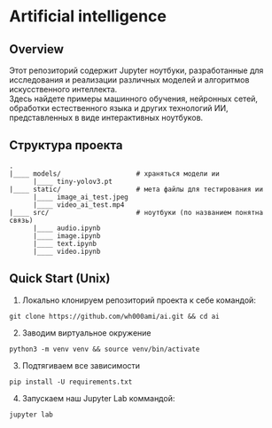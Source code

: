 # Artificial intelligence

## Overview
Этот репозиторий содержит Jupyter ноутбуки, разработанные для исследования и 
реализации различных моделей и алгоритмов искусственного интеллекта.\
Здесь найдете примеры машинного обучения, нейронных сетей, обработки естественного языка 
и других технологий ИИ, представленных в виде интерактивных ноутбуков.


## Структура проекта
```
.
|____ models/                   # храняться модели ии
      |____ tiny-yolov3.pt
|____ static/                   # мета файлы для тестирования ии
      |____ image_ai_test.jpeg
      |____ video_ai_test.mp4
|____ src/                      # ноутбуки (по названием понятнa связь)
      |____ audio.ipynb
      |____ image.ipynb
      |____ text.ipynb
      |____ video.ipynb
```

## Quick Start (Unix)

1. Локально клонируем репозиторий проекта к себе командой:
```
git clone https://github.com/wh000ami/ai.git && cd ai
```
2. Заводим виртуальное окружение
```
python3 -m venv venv && source venv/bin/activate
```
3. Подтягиваем все зависимости
```
pip install -U requirements.txt
```
4. Запускаем наш Jupyter Lab коммандой:
```
jupyter lab
```

